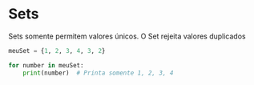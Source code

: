 # Sets

Sets somente permitem valores únicos. O Set rejeita valores duplicados

```python
meuSet = {1, 2, 3, 4, 3, 2}

for number in meuSet:
    print(number)  # Printa somente 1, 2, 3, 4
```
